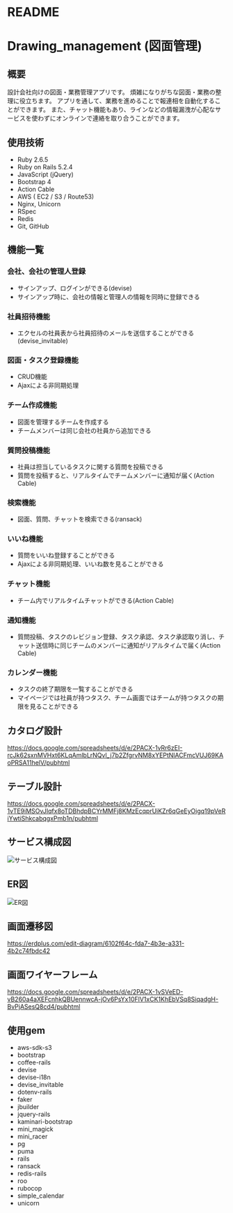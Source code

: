 # README

# Drawing_management (図面管理)


## 概要
設計会社向けの図面・業務管理アプリです。
煩雑になりがちな図面・業務の整理に役立ちます。
アプリを通して、業務を進めることで報連相を自動化することができます。
また、チャット機能もあり、ラインなどの情報漏洩が心配なサービスを使わずにオンラインで連絡を取り合うことができます。

## 使用技術
* Ruby 2.6.5
* Ruby on Rails 5.2.4
* JavaScript (jQuery)
* Bootstrap 4
* Action Cable
* AWS ( EC2 / S3 / Route53)
* Nginx, Unicorn
* RSpec
* Redis
* Git, GitHub

## 機能一覧
### 会社、会社の管理人登録
* サインアップ、ログインができる(devise)
* サインアップ時に、会社の情報と管理人の情報を同時に登録できる
### 社員招待機能
* エクセルの社員表から社員招待のメールを送信することができる(devise_invitable)
### 図面・タスク登録機能
* CRUD機能
* Ajaxによる非同期処理
### チーム作成機能
* 図面を管理するチームを作成する
* チームメンバーは同じ会社の社員から追加できる
### 質問投稿機能
* 社員は担当しているタスクに関する質問を投稿できる
* 質問を投稿すると、リアルタイムでチームメンバーに通知が届く(Action Cable)
### 検索機能
* 図面、質問、チャットを検索できる(ransack)
### いいね機能
* 質問をいいね登録することができる
* Ajaxによる非同期処理、いいね数を見ることができる
### チャット機能
* チーム内でリアルタイムチャットができる(Action Cable)
### 通知機能
* 質問投稿、タスクのレビジョン登録、タスク承認、タスク承認取り消し、チャット送信時に同じチームのメンバーに通知がリアルタイムで届く(Action Cable)
### カレンダー機能
* タスクの終了期限を一覧することができる
* マイページでは社員が持つタスク、チーム画面ではチームが持つタスクの期限を見ることができる


## カタログ設計
https://docs.google.com/spreadsheets/d/e/2PACX-1vRr6zEI-rcJk62sxnMVHxt6KLqAmlbLrNQvl_j7b2ZfgrvNM8xYEPtNlACFmcVUJ69KAoPRSA11helV/pubhtml

## テーブル設計
https://docs.google.com/spreadsheets/d/e/2PACX-1vTE9iMSOvJIqfx8oTDBhdpBCYrMMFj8KMzEcqprUiKZr6qGeEyOigq19pVeRiYwtiShkcabqgxPmb1n/pubhtml

## サービス構成図
![サービス構成図](https://app.diagrams.net/#G1PG-jqlqn38JHmyNpQ-5doobs-uah9KKZ)

## ER図
![ER図](https://erdplus.com/edit-diagram/9622ff91-6d73-4f12-95fb-b0ee9a5a1656)

## 画面遷移図
https://erdplus.com/edit-diagram/6102f64c-fda7-4b3e-a331-4b2c74fbdc42

## 画面ワイヤーフレーム
https://docs.google.com/spreadsheets/d/e/2PACX-1vSVeED-vB260a4aXEFcnhkQBUennwcA-jOv6PsYx10FlV1xCK1KhEbVSq8SiqadgH-BvPjASesQ8cd4/pubhtml

## 使用gem
* aws-sdk-s3
* bootstrap
* coffee-rails
* devise
* devise-i18n
* devise_invitable
* dotenv-rails
* faker
* jbuilder
* jquery-rails
* kaminari-bootstrap
* mini_magick
* mini_racer
* pg
* puma
* rails
* ransack
* redis-rails
* roo
* rubocop
* simple_calendar
* unicorn
